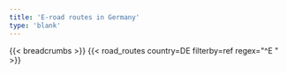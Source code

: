 ```yaml
---
title: 'E-road routes in Germany'
type: 'blank'
---
```


{{< breadcrumbs >}}
{{< road_routes country=DE filterby=ref regex="^E " >}}
